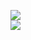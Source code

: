 [![](https://img.shields.io/badge/Made%20With-Github%20Spray-lightgrey.svg?style=for-the-badge&logo=github)](https://github.com/Annihil/github-spray#26101)  
[![](https://i.imgur.com/2DrTn0Z.gif)](https://github.com/Annihil/github-spray)